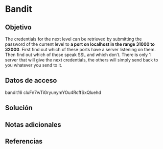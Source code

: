 # Bandit

## Objetivo
The credentials for the next level can be retrieved by submitting the password of the current level to **a port on localhost in the range 31000 to 32000**. First find out which of these ports have a server listening on them. Then find out which of those speak SSL and which don’t. There is only 1 server that will give the next credentials, the others will simply send back to you whatever you send to it.

## Datos de acceso
bandit16
cluFn7wTiGryunymYOu4RcffSxQluehd

## Solución 

## Notas adicionales

## Referencias